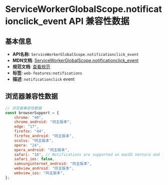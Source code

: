 # ServiceWorkerGlobalScope.notificationclick_event API 兼容性数据

## 基本信息

- **API名称**: `ServiceWorkerGlobalScope.notificationclick_event`
- **MDN文档**: [ServiceWorkerGlobalScope.notificationclick_event](https://developer.mozilla.org/docs/Web/API/ServiceWorkerGlobalScope/notificationclick_event)
- **规范文档**: [查看规范](https://notifications.spec.whatwg.org/#activating-a-notification,https://notifications.spec.whatwg.org/#dom-serviceworkerglobalscope-onnotificationclick)
- **标签**: `web-features:notifications`
- **描述**: `notificationclick` event

## 浏览器兼容性数据

```javascript
// 浏览器兼容性数据
const browserSupport = {
    chrome: "40",
    chrome_android: "同主版本",
    edge: "17",
    firefox: "44",
    firefox_android: "同主版本",
    oculus: "同主版本",
    opera: "24",
    opera_android: "同主版本",
    safari: "16", // Notifications are supported on macOS Ventura and later.,
    safari_ios: false,
    samsunginternet_android: "同主版本",
    webview_android: "同主版本",
    webview_ios: "同主版本",
};

```

